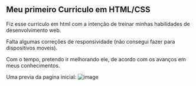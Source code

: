 ## Meu primeiro Curriculo em HTML/CSS

Fiz esse curriculo em html com a intenção de treinar minhas habilidades de desenvolvimento web.

Falta algumas correções de responsividade (não consegui fazer para dispositivos moveis).

Com o tempo, pretendo ir melhorando ele, de acordo com os avanços em meus conhecimentos.


Uma previa da pagina inicial: 
![image](https://user-images.githubusercontent.com/91072603/163178092-529ed3c0-673c-43bb-8130-b3dc7be9fcb3.png)
